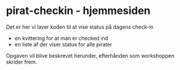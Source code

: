 # pirat-checkin - hjemmesiden

Det er her vi laver koden til at vise status på dagens check-in

* en kvittering for at man er checked ind 
* en liste af der viser status for alle pirater

Opgaven vil blive beskrevet herunder, efterhånden som workshoppen skrider frem.